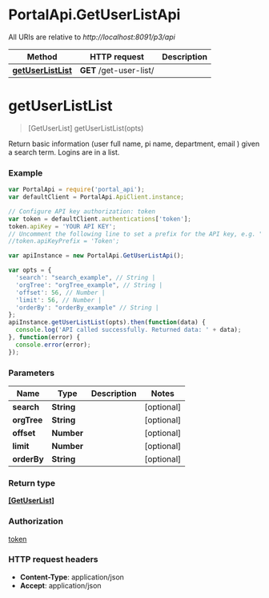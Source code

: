 # PortalApi.GetUserListApi

All URIs are relative to *http://localhost:8091/p3/api*

Method | HTTP request | Description
------------- | ------------- | -------------
[**getUserListList**](GetUserListApi.md#getUserListList) | **GET** /get-user-list/ | 


<a name="getUserListList"></a>
# **getUserListList**
> [GetUserList] getUserListList(opts)



Return basic information (user full name, pi name, department, email ) given a search term.   Logins are in a list.

### Example
```javascript
var PortalApi = require('portal_api');
var defaultClient = PortalApi.ApiClient.instance;

// Configure API key authorization: token
var token = defaultClient.authentications['token'];
token.apiKey = 'YOUR API KEY';
// Uncomment the following line to set a prefix for the API key, e.g. "Token" (defaults to null)
//token.apiKeyPrefix = 'Token';

var apiInstance = new PortalApi.GetUserListApi();

var opts = { 
  'search': "search_example", // String | 
  'orgTree': "orgTree_example", // String | 
  'offset': 56, // Number | 
  'limit': 56, // Number | 
  'orderBy': "orderBy_example" // String | 
};
apiInstance.getUserListList(opts).then(function(data) {
  console.log('API called successfully. Returned data: ' + data);
}, function(error) {
  console.error(error);
});

```

### Parameters

Name | Type | Description  | Notes
------------- | ------------- | ------------- | -------------
 **search** | **String**|  | [optional] 
 **orgTree** | **String**|  | [optional] 
 **offset** | **Number**|  | [optional] 
 **limit** | **Number**|  | [optional] 
 **orderBy** | **String**|  | [optional] 

### Return type

[**[GetUserList]**](GetUserList.md)

### Authorization

[token](../README.md#token)

### HTTP request headers

 - **Content-Type**: application/json
 - **Accept**: application/json

